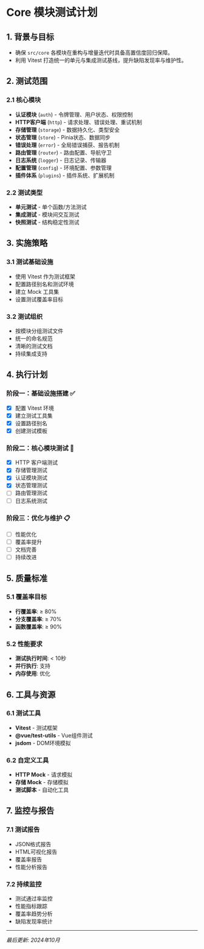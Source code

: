 # Core 模块测试计划

## 1. 背景与目标
- 确保 `src/core` 各模块在重构与增量迭代时具备高置信度回归保障。
- 利用 Vitest 打造统一的单元与集成测试基线，提升缺陷发现率与维护性。

## 2. 测试范围

### 2.1 核心模块
- **认证模块** (`auth`) - 令牌管理、用户状态、权限控制
- **HTTP客户端** (`http`) - 请求处理、错误处理、重试机制
- **存储管理** (`storage`) - 数据持久化、类型安全
- **状态管理** (`store`) - Pinia状态、数据同步
- **错误处理** (`error`) - 全局错误捕获、报告机制
- **路由管理** (`router`) - 路由配置、导航守卫
- **日志系统** (`logger`) - 日志记录、传输器
- **配置管理** (`config`) - 环境配置、参数管理
- **插件体系** (`plugins`) - 插件系统、扩展机制

### 2.2 测试类型
- **单元测试** - 单个函数/方法测试
- **集成测试** - 模块间交互测试
- **快照测试** - 结构稳定性测试

## 3. 实施策略

### 3.1 测试基础设施
- 使用 Vitest 作为测试框架
- 配置路径别名和测试环境
- 建立 Mock 工具集
- 设置测试覆盖率目标

### 3.2 测试组织
- 按模块分组测试文件
- 统一的命名规范
- 清晰的测试文档
- 持续集成支持

## 4. 执行计划

### 阶段一：基础设施搭建 ✅
- [x] 配置 Vitest 环境
- [x] 建立测试工具集
- [x] 设置路径别名
- [x] 创建测试模板

### 阶段二：核心模块测试 🔄
- [x] HTTP 客户端测试
- [x] 存储管理测试
- [x] 认证模块测试
- [x] 状态管理测试
- [ ] 路由管理测试
- [ ] 日志系统测试

### 阶段三：优化与维护 📋
- [ ] 性能优化
- [ ] 覆盖率提升
- [ ] 文档完善
- [ ] 持续改进

## 5. 质量标准

### 5.1 覆盖率目标
- **行覆盖率**: ≥ 80%
- **分支覆盖率**: ≥ 70%
- **函数覆盖率**: ≥ 90%

### 5.2 性能要求
- **测试执行时间**: < 10秒
- **并行执行**: 支持
- **内存使用**: 优化

## 6. 工具与资源

### 6.1 测试工具
- **Vitest** - 测试框架
- **@vue/test-utils** - Vue组件测试
- **jsdom** - DOM环境模拟

### 6.2 自定义工具
- **HTTP Mock** - 请求模拟
- **存储 Mock** - 存储模拟
- **测试脚本** - 自动化工具

## 7. 监控与报告

### 7.1 测试报告
- JSON格式报告
- HTML可视化报告
- 覆盖率报告
- 性能分析报告

### 7.2 持续监控
- 测试通过率监控
- 性能指标跟踪
- 覆盖率趋势分析
- 缺陷发现率统计

---

*最后更新: 2024年10月*
